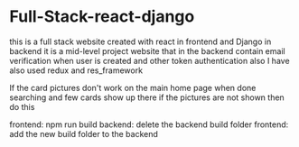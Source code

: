 # Full-Stack-react-django
this is a full stack website created with react in frontend and Django in backend it is a mid-level project website that in the backend contain email verification when user is created and other token authentication also I have also used redux and res_framework

If the card pictures don't work on the main home page when done searching and few cards show up there if the pictures are not shown then do this

frontend: npm run build 
backend: delete the backend build folder 
frontend: add the new build folder to the backend
